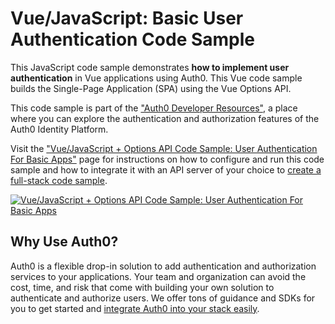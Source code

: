 # Vue/JavaScript: Basic User Authentication Code Sample

This JavaScript code sample demonstrates **how to implement user authentication** in Vue applications using Auth0. This Vue code sample builds the Single-Page Application (SPA) using the Vue Options API.

This code sample is part of the ["Auth0 Developer Resources"](https://developer.auth0.com/resources), a place where you can explore the authentication and authorization features of the Auth0 Identity Platform.

Visit the ["Vue/JavaScript + Options API Code Sample: User Authentication For Basic Apps"](https://developer.auth0.com/resources/code-samples/spa/vue/basic-authentication/v3-javascript-options-api) page for instructions on how to configure and run this code sample and how to integrate it with an API server of your choice to [create a full-stack code sample](https://developer.auth0.com/resources/code-samples/full-stack/hello-world/basic-access-control/spa).

[![Vue/JavaScript + Options API Code Sample: User Authentication For Basic Apps](https://cdn.auth0.com/blog/hub/code-samples/spa/vue-javascript/basic-authentication-with-options-api.png)](https://developer.auth0.com/resources/code-samples/spa/vue/basic-authentication/v3-javascript-options-api)

## Why Use Auth0?

Auth0 is a flexible drop-in solution to add authentication and authorization services to your applications. Your team and organization can avoid the cost, time, and risk that come with building your own solution to authenticate and authorize users. We offer tons of guidance and SDKs for you to get started and [integrate Auth0 into your stack easily](https://developer.auth0.com/resources/code-samples/full-stack).
